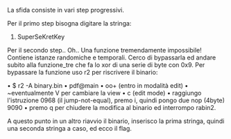La sfida consiste in vari step progressivi.

Per il primo step bisogna digitare la stringa: 
1) SuperSeKretKey

Per il secondo step.. Oh.. Una funzione tremendamente impossibile! Contiene istanze randomiche e temporali. 
Cerco di bypassarla ed andare subito alla funzione_tre che fa lo xor di una serie di byte con 0x9. 
Per bypassare la funzione uso r2 per riscrivere il binario:

  • $ r2 -A binary.bin
  • pdf@main
  • oo+ (entro in modalità edit)
  • ~eventualmente V per cambiare la view
  • c (edit mode)
  • raggiungo l'istruzione 0968 (il jump-not-equal), premo i, quindi pongo due nop (4byte) 9090
  • premo q per chiudere la modifica al binario ed interrompo rabin2. 
  
A questo punto in un altro riavvio il binario, inserisco la prima stringa, quindi una seconda stringa a caso, ed ecco il flag.
